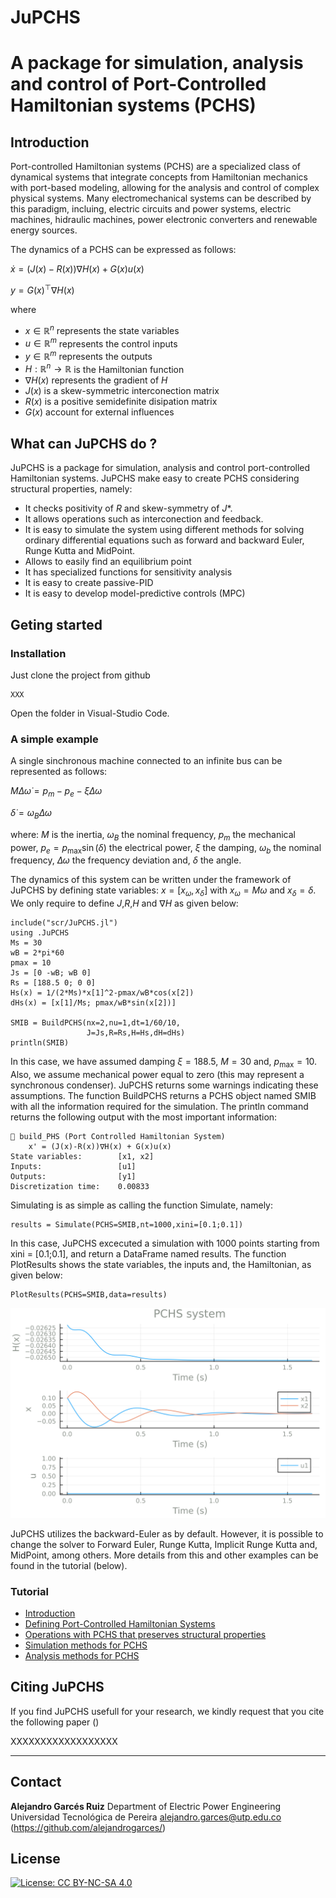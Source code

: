 # JuPCHS
# A package for simulation, analysis and control of Port-Controlled Hamiltonian systems (PCHS)

## Introduction

Port-controlled Hamiltonian systems (PCHS) are a specialized class of dynamical systems that integrate concepts from Hamiltonian mechanics with port-based modeling, allowing for the analysis and control of complex physical systems.  Many electromechanical systems can be described by this paradigm, incluing, electric circuits and power systems, electric machines, hidraulic machines, power electronic converters and renewable energy sources. 

The dynamics of a PCHS can be expressed as follows:

$\dot{x} = (J(x)-R(x))\nabla H(x) + G(x) u(x)$

$y = G(x)^\top \nabla H(x)$

where 
* $x\in\mathbb{R}^{n}$ represents the state variables
* $u\in\mathbb{R}^{m}$ represents the control inputs
* $y\in\mathbb{R}^{m}$ represents the outputs
* $H:\mathbb{R}^n\rightarrow\mathbb{R}$ is the Hamiltonian function
* $\nabla H(x)$ represents the gradient of $H$
* $J(x)$ is a skew-symmetric interconection matrix
* $R(x)$ is a positive semidefinite disipation matrix
* $G(x)$ account for external influences

## What can JuPCHS do ?

JuPCHS is a package for simulation, analysis and control port-controlled Hamiltonian systems. JuPCHS make easy to create PCHS considering structural properties, namely:
* It checks positivity of $R$ and skew-symmetry of $J$*. 
* It allows operations such as interconection and feedback.  
* It is easy to simulate the system using different methods for solving ordinary differential equations such as forward and backward Euler, Runge Kutta and MidPoint.
* Allows to easily find an equilibrium point
* It has specialized functions for sensitivity analysis
* It is easy to create passive-PID
* It is easy to develop model-predictive controls (MPC) 
  

## Geting started


### Installation

Just clone the project from github

    XXX

Open the folder in Visual-Studio Code.

### A simple example

A single sinchronous machine connected to an infinite bus can be represented as follows:

$M \Delta\dot{\omega} = p_m-p_e-\xi \Delta\omega$

$\dot{\delta} = \omega_B\Delta\omega$

where: $M$ is the inertia, $\omega_B$ the nominal frequency, $p_m$ the mechanical power, $p_e=p_\text{max}\sin(\delta)$ the electrical power, $\xi$ the damping, $\omega_b$ the nominal frequency, $\Delta\omega$ the frequency deviation and, $\delta$ the angle.

The dynamics of this system can be written under the framework of JuPCHS by defining state variables: $x=[x_\omega,x_\delta]$ with $x_\omega=M\omega$ and $x_\delta = \delta$. We only require to define $J$,$R$,$H$ and $\nabla H$ as given below:

    include("scr/JuPCHS.jl")
    using .JuPCHS
    Ms = 30
    wB = 2*pi*60
    pmax = 10
    Js = [0 -wB; wB 0]
    Rs = [188.5 0; 0 0]
    Hs(x) = 1/(2*Ms)*x[1]^2-pmax/wB*cos(x[2])
    dHs(x) = [x[1]/Ms; pmax/wB*sin(x[2])]

    SMIB = BuildPCHS(nx=2,nu=1,dt=1/60/10,
                     J=Js,R=Rs,H=Hs,dH=dHs)
    println(SMIB)

In this case, we have assumed damping $\xi=188.5$, $M=30$ and, $p_\text{max}=10$. Also, we assume mechanical power equal to zero (this may represent a synchronous condenser). JuPCHS returns some warnings indicating these assumptions. The function BuildPCHS returns a PCHS object named SMIB with all the information required for the simulation.  The println command returns the following output with the most important information:

    📌 build_PHS (Port Controlled Hamiltonian System)
        x' = (J(x)-R(x))∇H(x) + G(x)u(x)
    State variables:        [x1, x2]
    Inputs:                 [u1]
    Outputs:                [y1]
    Discretization time:    0.00833


Simulating is as simple as calling the function Simulate, namely:

    results = Simulate(PCHS=SMIB,nt=1000,xini=[0.1;0.1])
    
In this case, JuPCHS excecuted a simulation with 1000 points starting from xini = [0.1;0.1], and return a DataFrame named results.  The function PlotResults shows the state variables, the inputs and, the Hamiltonian, as given below:

    PlotResults(PCHS=SMIB,data=results)

![image](docs/PlotExample01.svg)
    
JuPCHS utilizes the backward-Euler as by default.  However, it is possible to change the solver to Forward Euler, Runge Kutta, Implicit Runge Kutta and, MidPoint, among others.  More details from this and other examples can be found in the tutorial (below).


     
### Tutorial

* [Introduction](docs/INTRO.md)
* [Defining Port-Controlled Hamiltonian Systems](docs/CH01.md)
* [Operations with PCHS that preserves structural properties](docs/CH02.md)
* [Simulation methods for PCHS](docs/CH03.md)
* [Analysis methods for PCHS](docs/CH04.md)

## Citing JuPCHS

If you find JuPCHS usefull for your research, we kindly request that you cite the following paper ()

 XXXXXXXXXXXXXXXXXX

---
## Contact

**Alejandro Garcés Ruiz**
Department of Electric Power Engineering
Universidad Tecnológica de Pereira
alejandro.garces@utp.edu.co
(https://github.com/alejandrogarces/)

## License

[![License: CC BY-NC-SA 4.0](https://img.shields.io/badge/License-CC_BY--NC--SA_4.0-lightgrey.svg)](https://creativecommons.org/licenses/by-nc-sa/4.0/)
